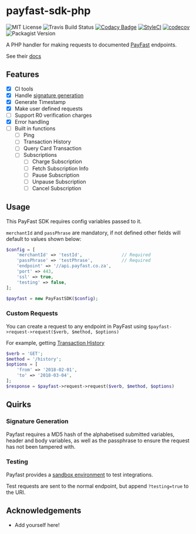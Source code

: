 # payfast-sdk-php
![MIT License](https://img.shields.io/github/license/fergusdixon/payfast-sdk-php.svg)
![Travis Build Status](https://travis-ci.com/fergusdixon/payfast-sdk-php.svg?branch=dev)
[![Codacy Badge](https://api.codacy.com/project/badge/Grade/d6158e0262a84d67927b771d12dd9d77)](https://www.codacy.com/project/fergusdixon101/payfast-sdk-php/dashboard?utm_source=github.com&amp;utm_medium=referral&amp;utm_content=fergusdixon/payfast-sdk-php&amp;utm_campaign=Badge_Grade_Dashboard)
[![StyleCI](https://github.styleci.io/repos/144857427/shield?branch=dev)](https://github.styleci.io/repos/144857427)
[![codecov](https://codecov.io/gh/fergusdixon/payfast-sdk-php/branch/dev/graph/badge.svg?token=h18LyV3ueg)](https://codecov.io/gh/fergusdixon/payfast-sdk-php)
![Packagist Version](https://img.shields.io/packagist/v/fergusdixon/payfast-sdk-php.svg)

A PHP handler for making requests to documented [PayFast](https://www.payfast.co.za) endpoints.

See their [docs](https://developers.payfast.co.za/documentation/)

## Features
- [x] CI tools
- [x] Handle [signature generation](https://developers.payfast.co.za/documentation/#api-signature-generation)
- [x] Generate Timestamp
- [x] Make user defined requests
- [ ] Support R0 verification charges
- [x] Error handling
- [ ] Built in functions
  - [ ] Ping
  - [ ] Transaction History
  - [ ] Query Card Transaction
  - [ ] Subscriptions
    - [ ] Charge Subscription
    - [ ] Fetch Subscription Info
    - [ ] Pause Subscription
    - [ ] Unpause Subscription
    - [ ] Cancel Subscription
    
## Usage
This PayFast SDK requires config variables passed to it. 

`merchantId` and `passPhrase` are mandatory, if not defined other fields will default to values shown below:

```php
$config = [
    'merchantId' => 'testId',               // Required
    'passPhrase' => 'testPhrase',           // Required
    'endpoint' => '//api.payfast.co.za',
    'port' => 443,
    'ssl' => true,
    'testing' => false,
];

$payfast = new PayFastSDK($config);
```

### Custom Requests
You can create a request to any endpoint in PayFast using `$payfast->request->request($verb, $method, $options)`

For example, getting [Transaction History](https://developers.payfast.co.za/documentation/#transaction-history)
```php
$verb = 'GET';
$method = '/history';
$options = [
    'from' => '2018-02-01',
    'to' => '2018-03-04',
];
$response = $payfast->request->request($verb, $method, $options)
```

## Quirks

### Signature Generation
Payfast requires a MD5 hash of the alphabetised submitted variables, header and body variables, as well as the passphrase to ensure the request has not been tampered with.

### Testing
Payfast provides a [sandbox environment](https://sandbox.payfast.co.za/) to test integrations.

Test requests are sent to the normal endpoint, but append `?testing=true` to the URI.

## Acknowledgements
- Add yourself here!
